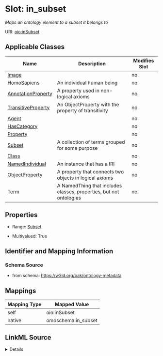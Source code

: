 

# Slot: in_subset


_Maps an ontology element to a subset it belongs to_





URI: [oio:inSubset](http://www.geneontology.org/formats/oboInOwl#inSubset)



<!-- no inheritance hierarchy -->





## Applicable Classes

| Name | Description | Modifies Slot |
| --- | --- | --- |
| [Image](Image.md) |  |  no  |
| [HomoSapiens](HomoSapiens.md) | An individual human being |  no  |
| [AnnotationProperty](AnnotationProperty.md) | A property used in non-logical axioms |  no  |
| [TransitiveProperty](TransitiveProperty.md) | An ObjectProperty with the property of transitivity |  no  |
| [Agent](Agent.md) |  |  no  |
| [HasCategory](HasCategory.md) |  |  no  |
| [Property](Property.md) |  |  no  |
| [Subset](Subset.md) | A collection of terms grouped for some purpose |  no  |
| [Class](Class.md) |  |  no  |
| [NamedIndividual](NamedIndividual.md) | An instance that has a IRI |  no  |
| [ObjectProperty](ObjectProperty.md) | A property that connects two objects in logical axioms |  no  |
| [Term](Term.md) | A NamedThing that includes classes, properties, but not ontologies |  no  |







## Properties

* Range: [Subset](Subset.md)

* Multivalued: True





## Identifier and Mapping Information







### Schema Source


* from schema: https://w3id.org/oak/ontology-metadata




## Mappings

| Mapping Type | Mapped Value |
| ---  | ---  |
| self | oio:inSubset |
| native | omoschema:in_subset |




## LinkML Source

<details>
```yaml
name: in_subset
description: Maps an ontology element to a subset it belongs to
from_schema: https://w3id.org/oak/ontology-metadata
rank: 1000
slot_uri: oio:inSubset
alias: in_subset
domain_of:
- HasCategory
range: Subset
multivalued: true

```
</details>
